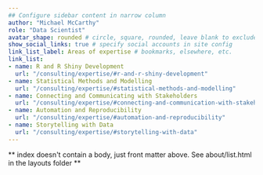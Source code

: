 ```yaml
---
## Configure sidebar content in narrow column
author: "Michael McCarthy"
role: "Data Scientist"
avatar_shape: rounded # circle, square, rounded, leave blank to exclude
show_social_links: true # specify social accounts in site config
link_list_label: Areas of expertise # bookmarks, elsewhere, etc.
link_list:
- name: R and R Shiny Development
  url: "/consulting/expertise/#r-and-r-shiny-development"
- name: Statistical Methods and Modelling
  url: "/consulting/expertise/#statistical-methods-and-modelling"
- name: Connecting and Communicating with Stakeholders
  url: "/consulting/expertise/#connecting-and-communication-with-stakeholders"
- name: Automation and Reproducibility
  url: "/consulting/expertise/#automation-and-reproducibility"
- name: Storytelling with Data
  url: "/consulting/expertise/#storytelling-with-data"
---
```


** index doesn't contain a body, just front matter above.
See about/list.html in the layouts folder **
